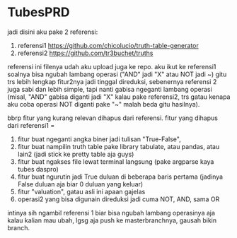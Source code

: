 # TubesPRD

jadi disini aku pake 2 referensi:
  1. referensi1 https://github.com/chicolucio/truth-table-generator
  2. referensi2 https://github.com/tr3buchet/truths

referensi ini filenya udah aku upload juga ke repo. aku ikut ke referensi1 soalnya bisa ngubah lambang operasi ("AND" jadi "X" atau NOT jadi ~) gitu trs lebih lengkap fitur2nya jadi tinggal direduksi, sebenernya referensi 2 juga sabi dan lebih simple, tapi nanti gabisa ngeganti lambang operasi (misal, "AND" gabisa diganti jadi "X" kalau pake referensi2, trs gatau kenapa aku coba operasi NOT diganti pake "~" malah beda gitu hasilnya).

bbrp fitur yang kurang relevan dihapus dari referensi. 
fitur yang dihapus dari referensi1 = 
  1. fitur buat ngeganti angka biner jadi tulisan "True-False",
  2. fitur buat nampilin truth table pake library tabulate, atau pandas, atau lain2 (jadi stick ke pretty table aja guys)
  3. fitur buat ngakses file lewat terminal langsung (pake argparse kaya tubes daspro)
  4. fitur buat ngurutin jadi True duluan di beberapa baris pertama (jadinya False duluan aja biar 0 duluan yang keluar)
  5. fitur "valuation", gatau asli ini apaan gajelas
  6. operasi2 yang bisa digunain direduksi jadi cuma NOT, AND, sama OR

intinya sih ngambil referensi 1 biar bisa ngubah lambang operasinya aja
kalau kalian mau ubah, lgsg aja push ke masterbranchnya, gausah bikin branch.
